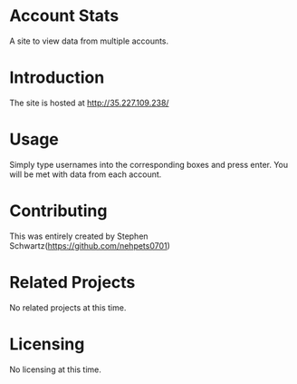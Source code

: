 # Account Stats
A site to view data from multiple accounts.
# Introduction
The site is hosted at http://35.227.109.238/
# Usage
Simply type usernames into the corresponding boxes and press enter. You will be met with data from each account.
# Contributing
This was entirely created by Stephen Schwartz(https://github.com/nehpets0701)
# Related Projects
No related projects at this time.
# Licensing
No licensing at this time.
